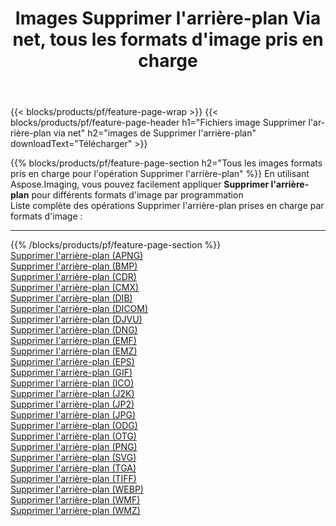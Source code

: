 ﻿---
title: Images Supprimer l'arrière-plan Via net, tous les formats d'image pris en charge 
weight: 3920
url: /fr/net/remove-background 
lang: fr
langdirlevel: 2
locales: zh-hans,ja,it,ru,de,es,fr,nl,id,lt,pl,pt,vi,tr,ko,zh-hant,ar,hi,th,sv,cs,uk,he
description: En utilisant Aspose.Imaging, vous pouvez facilement Supprimer l'arrière-plan images Via net
---

{{< blocks/products/pf/feature-page-wrap >}}
{{< blocks/products/pf/feature-page-header h1="Fichiers image Supprimer l'arrière-plan via net" h2="images de Supprimer l'arrière-plan" downloadText="Télécharger" >}}


{{% blocks/products/pf/feature-page-section  h2="Tous les images formats pris en charge pour l'opération Supprimer l'arrière-plan" %}}
En utilisant Aspose.Imaging, vous pouvez facilement appliquer **Supprimer l'arrière-plan** pour différents formats d'image par programmation
<br/>
Liste complète des opérations Supprimer l'arrière-plan prises en charge par formats d'image :
<hr/>
{{% /blocks/products/pf/feature-page-section %}}
<div class="container-fluid productfamilypage bg-gray">
    <div class="convertypes bg-gray agp-content section">
        <div class="container">
		<div class="row other-converters">
		    <div class='col-md-2 other-converter remove-lp remove-rp'><a href="/imaging/fr/net/remove-background/apng" >Supprimer l'arrière-plan (APNG)</a></div><div class='col-md-2 other-converter remove-lp remove-rp'><a href="/imaging/fr/net/remove-background/bmp" >Supprimer l'arrière-plan (BMP)</a></div><div class='col-md-2 other-converter remove-lp remove-rp'><a href="/imaging/fr/net/remove-background/cdr" >Supprimer l'arrière-plan (CDR)</a></div><div class='col-md-2 other-converter remove-lp remove-rp'><a href="/imaging/fr/net/remove-background/cmx" >Supprimer l'arrière-plan (CMX)</a></div><div class='col-md-2 other-converter remove-lp remove-rp'><a href="/imaging/fr/net/remove-background/dib" >Supprimer l'arrière-plan (DIB)</a></div><div class='col-md-2 other-converter remove-lp remove-rp'><a href="/imaging/fr/net/remove-background/dicom" >Supprimer l'arrière-plan (DICOM)</a></div><div class='col-md-2 other-converter remove-lp remove-rp'><a href="/imaging/fr/net/remove-background/djvu" >Supprimer l'arrière-plan (DJVU)</a></div><div class='col-md-2 other-converter remove-lp remove-rp'><a href="/imaging/fr/net/remove-background/dng" >Supprimer l'arrière-plan (DNG)</a></div><div class='col-md-2 other-converter remove-lp remove-rp'><a href="/imaging/fr/net/remove-background/emf" >Supprimer l'arrière-plan (EMF)</a></div><div class='col-md-2 other-converter remove-lp remove-rp'><a href="/imaging/fr/net/remove-background/emz" >Supprimer l'arrière-plan (EMZ)</a></div><div class='col-md-2 other-converter remove-lp remove-rp'><a href="/imaging/fr/net/remove-background/eps" >Supprimer l'arrière-plan (EPS)</a></div><div class='col-md-2 other-converter remove-lp remove-rp'><a href="/imaging/fr/net/remove-background/gif" >Supprimer l'arrière-plan (GIF)</a></div><div class='col-md-2 other-converter remove-lp remove-rp'><a href="/imaging/fr/net/remove-background/ico" >Supprimer l'arrière-plan (ICO)</a></div><div class='col-md-2 other-converter remove-lp remove-rp'><a href="/imaging/fr/net/remove-background/j2k" >Supprimer l'arrière-plan (J2K)</a></div><div class='col-md-2 other-converter remove-lp remove-rp'><a href="/imaging/fr/net/remove-background/jp2" >Supprimer l'arrière-plan (JP2)</a></div><div class='col-md-2 other-converter remove-lp remove-rp'><a href="/imaging/fr/net/remove-background/jpg" >Supprimer l'arrière-plan (JPG)</a></div><div class='col-md-2 other-converter remove-lp remove-rp'><a href="/imaging/fr/net/remove-background/odg" >Supprimer l'arrière-plan (ODG)</a></div><div class='col-md-2 other-converter remove-lp remove-rp'><a href="/imaging/fr/net/remove-background/otg" >Supprimer l'arrière-plan (OTG)</a></div><div class='col-md-2 other-converter remove-lp remove-rp'><a href="/imaging/fr/net/remove-background/png" >Supprimer l'arrière-plan (PNG)</a></div><div class='col-md-2 other-converter remove-lp remove-rp'><a href="/imaging/fr/net/remove-background/svg" >Supprimer l'arrière-plan (SVG)</a></div><div class='col-md-2 other-converter remove-lp remove-rp'><a href="/imaging/fr/net/remove-background/tga" >Supprimer l'arrière-plan (TGA)</a></div><div class='col-md-2 other-converter remove-lp remove-rp'><a href="/imaging/fr/net/remove-background/tiff" >Supprimer l'arrière-plan (TIFF)</a></div><div class='col-md-2 other-converter remove-lp remove-rp'><a href="/imaging/fr/net/remove-background/webp" >Supprimer l'arrière-plan (WEBP)</a></div><div class='col-md-2 other-converter remove-lp remove-rp'><a href="/imaging/fr/net/remove-background/wmf" >Supprimer l'arrière-plan (WMF)</a></div><div class='col-md-2 other-converter remove-lp remove-rp'><a href="/imaging/fr/net/remove-background/wmz" >Supprimer l'arrière-plan (WMZ)</a></div>
                </div>
        </div>
    </div>
</div>
<br/>
